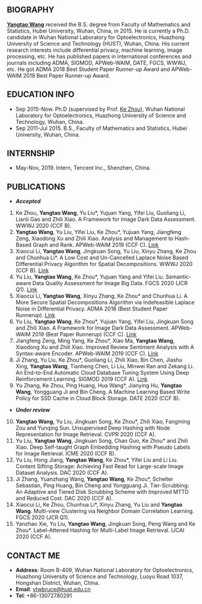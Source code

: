 ## BIOGRAPHY
**[Yangtao Wang](https://github.com/wangyangtao)** received the B.S. degree from Faculty of Mathematics and Statistics, Hubei University, Wuhan, China, in 2015. He is currently a Ph.D. candidate in Wuhan National Laboratory for Optoelectronics, Huazhong University of Science and Technology (HUST), Wuhan, China. His current research interests include differential privacy, machine learning, image processing, etc. He has published papers in international conferences and journals including ADMA, SIGMOD, APWeb-WAIM, DATE, FGCS, WWWJ, etc. He got ADMA 2018 Best Student Paper Runner-up Award and APWeb-WAIM 2019 Best Paper Runner-up Award.

## EDUCATION INFO
- Sep 2015-Now. Ph.D (supervised by Prof. [Ke Zhou](http://faculty.hust.edu.cn/zhouke2/zh_CN/index.htm)), Wuhan National Laboratory for Optoelectronics, Huazhong University of Science and Technology, Wuhan, China.
- Sep 2011-Jul 2015. B.S., Faculty of Mathematics and Statistics, Hubei University, Wuhan, China.

## INTERNSHIP
- May-Nov, 2019. Intern, Tencent Inc., Shenzhen, China.

## PUBLICATIONS
- ***Accepted***
1. Ke Zhou, **Yangtao Wang**, Yu Liu*, Yujuan Yang, Yifei Liu, Guoliang Li, Lianli Gao and Zhili Xiao. A Framework for Image Dark Data Assessment. WWWJ 2020 (CCF B).
2. **Yangtao Wang**, Yu Liu, Yifei Liu, Ke Zhou*, Yujuan Yang, Jiangfeng Zeng, Xiaodong Xu and Zhili Xiao. Analysis and Management to Hash-Based Graph and Rank. APWeb-WAIM 2019 (CCF C). [Link](https://link.springer.com/chapter/10.1007%2F978-3-030-26072-9_22)
3. Xiaocui Li, **Yangtao Wang**, Jingkuan Song, Yu Liu, Xinyu Zhang, Ke Zhou and Chunhua Li*. A Low Cost and Un-Cancelled Laplace Noise Based Differential Privacy Algorithm for Spatial Decompositions. WWWJ 2020 (CCF B). [Link](https://link.springer.com/article/10.1007/s11280-019-00769-8?wt_mc=Internal.Event.1.SEM.ArticleAuthorOnlineFirst&utm_source=ArticleAuthorContributingOnlineFirst&utm_medium=email&utm_content=AA_en_06082018&ArticleAuthorContributingOnlineFirst_20200112)
4. Yu Liu, **Yangtao Wang**, Ke Zhou*, Yujuan Yang and Yifei Liu. Semantic-aware Data Quality Assessment for Image Big Data. FGCS 2020 (JCR Q1). [Link](https://www.sciencedirect.com/science/article/pii/S0167739X19302304?via%3Dihub)
5. Xiaocui Li, **Yangtao Wang**, Xinyu Zhang, Ke Zhou* and Chunhua Li. A More Secure Spatial Decompositions Algorithm via Indefeasible Laplace Noise in Differential Privacy. ADMA 2018 (Best Student Paper Runnerup). [Link](https://link.springer.com/chapter/10.1007%2F978-3-030-05090-0_19)
6. Yu Liu, **Yangtao Wang**, Ke Zhou*, Yujuan Yang, Yifei Liu, Jingkuan Song and Zhili Xiao. A Framework for Image Dark Data Assessment. APWeb-WAIM 2019 (Best Paper Runnerup) (CCF C). [Link](https://link.springer.com/chapter/10.1007%2F978-3-030-26072-9_1)
7. Jiangfeng Zeng, Ming Yang, Ke Zhou*, Xiao Ma, **Yangtao Wang**, Xiaodong Xu and Zhili Xiao. Improved Review Sentiment Analysis with A Syntax-aware Encoder. APWeb-WAIM 2019 (CCF C). [Link](https://link.springer.com/chapter/10.1007%2F978-3-030-26075-0_6)
8. Ji Zhang, Yu Liu, Ke Zhou*, Guoliang Li, Zhili Xiao, Bin Chen, Jiashu Xing, **Yangtao Wang**, Tianheng Chen, Li Liu, Minwei Ran and Zekang Li. An End-to-End Automatic Cloud Database Tuning System Using Deep Reinforcement Learning. SIGMOD 2019 (CCF A). [Link](https://dl.acm.org/doi/10.1145/3299869.3300085)
9. Yu Zhang, Ke Zhou, Ping Huang, Hua Wang*, Jianying Hu, **Yangtao Wang**, Yongguang Ji and Bin Cheng. A Machine Learning Based Write Policy for SSD Cache in Cloud Block Storage. DATE 2020 (CCF B).
- ***Under review***
10. **Yangtao Wang**, Yu Liu, Jingkuan Song, Ke Zhou*, Zhili Xiao, Fangming Zou and Yunqing Sun. Unsupervised Deep Hashing with Node Representation for Image Retrieval. CVPR 2020 (CCF A).
11. Yu Liu, **Yangtao Wang**, Jingkuan Song, Chan Guo, Ke Zhou* and Zhili Xiao. Deep Self-taught Graph Embedding Hashing with Pseudo Labels for Image Retrieval. ICME 2020 (CCF B).
12. Yu Liu, Hong Jiang, **Yangtao Wang**, Ke Zhou*, Yifei Liu and Li Liu. Content Sifting Storage: Achieving Fast Read for Large-scale Image Dataset Analysis. DAC 2020 (CCF A).
13. Ji Zhang, Yuanzhang Wang, **Yangtao Wang**, Ke Zhou*, Schelter Sebastian, Ping Huang, Bin Cheng and Yongguang Ji. Tier-Scrubbing: An Adaptive and Tiered Disk Scrubbing Scheme with Improved MTTD and Reduced Cost. DAC 2020 (CCF A). 
14. Xiaocui Li, Ke Zhou, Chunhua Li*, Xinyu Zhang, Yu Liu and **Yangtao Wang**. Multi-view Clustering via Neighbor Domain Correlation Learning. FGCS 2020 (JCR Q1). 
15. Yanzhao Xie, Yu Liu, **Yangtao Wang**, Jingkuan Song, Peng Wang and Ke Zhou*. Label-Attened Hashing for Multi-Label Image Retrieval. IJCAI 2020 (CCF A). 

## CONTACT ME
- **Address**: Room B-409, Wuhan National Laboratory for Optoelectronics, Huazhong University of Science and Technology, Luoyu Road 1037, Hongshan District, Wuhan, China.
- **Email**: ytwbruce@hust.edu.cn
- **Tel**: +86-13072780291
